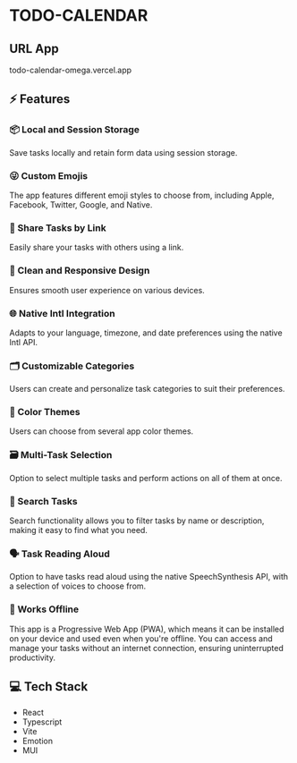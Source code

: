# TODO-CALENDAR

## URL App
todo-calendar-omega.vercel.app

## ⚡ Features

### 📦 Local and Session Storage
Save tasks locally and retain form data using session storage.

### 😜 Custom Emojis
The app features different emoji styles to choose from, including Apple, Facebook, Twitter, Google, and Native.

### 🔗 Share Tasks by Link
Easily share your tasks with others using a link. <!-- [Example Link](#) -->

### 📱 Clean and Responsive Design
Ensures smooth user experience on various devices.

### 🌐 Native Intl Integration
Adapts to your language, timezone, and date preferences using the native Intl API.

### 🗂️ Customizable Categories
Users can create and personalize task categories to suit their preferences.

### 🎨 Color Themes
Users can choose from several app color themes.

### 🗃️ Multi-Task Selection
Option to select multiple tasks and perform actions on all of them at once.

### 🔎 Search Tasks
Search functionality allows you to filter tasks by name or description, making it easy to find what you need.

### 🗣️ Task Reading Aloud
Option to have tasks read aloud using the native SpeechSynthesis API, with a selection of voices to choose from.

### 📴 Works Offline
This app is a Progressive Web App (PWA), which means it can be installed on your device and used even when you're offline. You can access and manage your tasks without an internet connection, ensuring uninterrupted productivity.

## 💻 Tech Stack

- React
- Typescript
- Vite
- Emotion
- MUI
